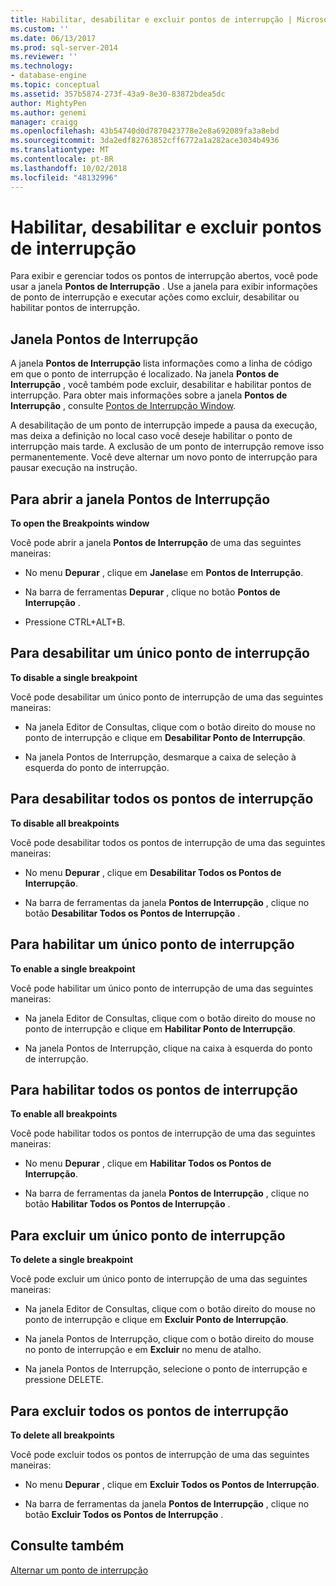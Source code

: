 ```yaml
---
title: Habilitar, desabilitar e excluir pontos de interrupção | Microsoft Docs
ms.custom: ''
ms.date: 06/13/2017
ms.prod: sql-server-2014
ms.reviewer: ''
ms.technology:
- database-engine
ms.topic: conceptual
ms.assetid: 357b5874-273f-43a9-8e30-83872bdea5dc
author: MightyPen
ms.author: genemi
manager: craigg
ms.openlocfilehash: 43b54740d0d7870423778e2e8a692089fa3a8ebd
ms.sourcegitcommit: 3da2edf82763852cff6772a1a282ace3034b4936
ms.translationtype: MT
ms.contentlocale: pt-BR
ms.lasthandoff: 10/02/2018
ms.locfileid: "48132996"
---
```

# <a name="enable-disable-and-delete-breakpoints"></a>Habilitar, desabilitar e excluir pontos de interrupção
  Para exibir e gerenciar todos os pontos de interrupção abertos, você pode usar a janela **Pontos de Interrupção** . Use a janela para exibir informações de ponto de interrupção e executar ações como excluir, desabilitar ou habilitar pontos de interrupção.  
  
## <a name="the-breakpoints-window"></a>Janela Pontos de Interrupção  
 A janela **Pontos de Interrupção** lista informações como a linha de código em que o ponto de interrupção é localizado. Na janela **Pontos de Interrupção** , você também pode excluir, desabilitar e habilitar pontos de interrupção. Para obter mais informações sobre a janela **Pontos de Interrupção** , consulte [Pontos de Interrupção Window](transact-sql-debugger-breakpoints-window.md).  
  
 A desabilitação de um ponto de interrupção impede a pausa da execução, mas deixa a definição no local caso você deseje habilitar o ponto de interrupção mais tarde. A exclusão de um ponto de interrupção remove isso permanentemente. Você deve alternar um novo ponto de interrupção para pausar execução na instrução.  
  
## <a name="to-open-the-breakpoints-window"></a>Para abrir a janela Pontos de Interrupção  
 **To open the Breakpoints window**  
  
 Você pode abrir a janela **Pontos de Interrupção** de uma das seguintes maneiras:  
  
-   No menu **Depurar** , clique em **Janelas**e em **Pontos de Interrupção**.  
  
-   Na barra de ferramentas **Depurar** , clique no botão **Pontos de Interrupção** .  
  
-   Pressione CTRL+ALT+B.  
  
## <a name="to-disable-a-single-breakpoint"></a>Para desabilitar um único ponto de interrupção  
 **To disable a single breakpoint**  
  
 Você pode desabilitar um único ponto de interrupção de uma das seguintes maneiras:  
  
-   Na janela Editor de Consultas, clique com o botão direito do mouse no ponto de interrupção e clique em **Desabilitar Ponto de Interrupção**.  
  
-   Na janela Pontos de Interrupção, desmarque a caixa de seleção à esquerda do ponto de interrupção.  
  
## <a name="to-disable-all-breakpoints"></a>Para desabilitar todos os pontos de interrupção  
 **To disable all breakpoints**  
  
 Você pode desabilitar todos os pontos de interrupção de uma das seguintes maneiras:  
  
-   No menu **Depurar** , clique em **Desabilitar Todos os Pontos de Interrupção**.  
  
-   Na barra de ferramentas da janela **Pontos de Interrupção** , clique no botão **Desabilitar Todos os Pontos de Interrupção** .  
  
## <a name="to-enable-a-single-breakpoint"></a>Para habilitar um único ponto de interrupção  
 **To enable a single breakpoint**  
  
 Você pode habilitar um único ponto de interrupção de uma das seguintes maneiras:  
  
-   Na janela Editor de Consultas, clique com o botão direito do mouse no ponto de interrupção e clique em **Habilitar Ponto de Interrupção**.  
  
-   Na janela Pontos de Interrupção, clique na caixa à esquerda do ponto de interrupção.  
  
## <a name="to-enable-all-breakpoints"></a>Para habilitar todos os pontos de interrupção  
 **To enable all breakpoints**  
  
 Você pode habilitar todos os pontos de interrupção de uma das seguintes maneiras:  
  
-   No menu **Depurar** , clique em **Habilitar Todos os Pontos de Interrupção**.  
  
-   Na barra de ferramentas da janela **Pontos de Interrupção** , clique no botão **Habilitar Todos os Pontos de Interrupção** .  
  
## <a name="to-delete-a-single-breakpoint"></a>Para excluir um único ponto de interrupção  
 **To delete a single breakpoint**  
  
 Você pode excluir um único ponto de interrupção de uma das seguintes maneiras:  
  
-   Na janela Editor de Consultas, clique com o botão direito do mouse no ponto de interrupção e clique em **Excluir Ponto de Interrupção**.  
  
-   Na janela Pontos de Interrupção, clique com o botão direito do mouse no ponto de interrupção e em **Excluir** no menu de atalho.  
  
-   Na janela Pontos de Interrupção, selecione o ponto de interrupção e pressione DELETE.  
  
## <a name="to-delete-all-breakpoints"></a>Para excluir todos os pontos de interrupção  
 **To delete all breakpoints**  
  
 Você pode excluir todos os pontos de interrupção de uma das seguintes maneiras:  
  
-   No menu **Depurar** , clique em **Excluir Todos os Pontos de Interrupção**.  
  
-   Na barra de ferramentas da janela **Pontos de Interrupção** , clique no botão **Excluir Todos os Pontos de Interrupção** .  
  
## <a name="see-also"></a>Consulte também  
 [Alternar um ponto de interrupção](../spatial/point.md)  
  
  
